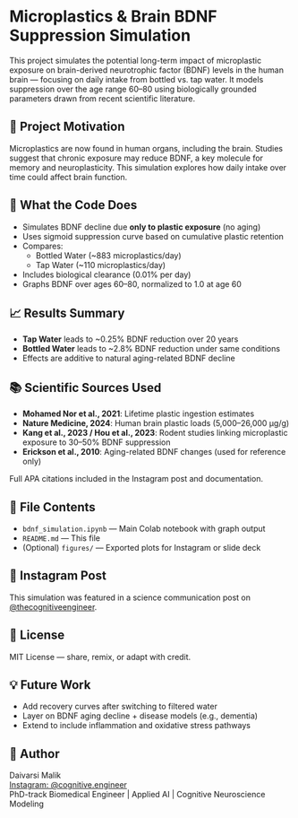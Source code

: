 # Microplastics & Brain BDNF Suppression Simulation

This project simulates the potential long-term impact of microplastic exposure on brain-derived neurotrophic factor (BDNF) levels in the human brain — focusing on daily intake from bottled vs. tap water. It models suppression over the age range 60–80 using biologically grounded parameters drawn from recent scientific literature.

## 🔬 Project Motivation

Microplastics are now found in human organs, including the brain. Studies suggest that chronic exposure may reduce BDNF, a key molecule for memory and neuroplasticity. This simulation explores how daily intake over time could affect brain function.

## 🧠 What the Code Does

- Simulates BDNF decline due **only to plastic exposure** (no aging)
- Uses sigmoid suppression curve based on cumulative plastic retention
- Compares:
  - Bottled Water (~883 microplastics/day)
  - Tap Water (~110 microplastics/day)
- Includes biological clearance (0.01% per day)
- Graphs BDNF over ages 60–80, normalized to 1.0 at age 60

## 📈 Results Summary

- **Tap Water** leads to ~0.25% BDNF reduction over 20 years  
- **Bottled Water** leads to ~2.8% BDNF reduction under same conditions  
- Effects are additive to natural aging-related BDNF decline

## 📚 Scientific Sources Used

- **Mohamed Nor et al., 2021**: Lifetime plastic ingestion estimates  
- **Nature Medicine, 2024**: Human brain plastic loads (5,000–26,000 μg/g)  
- **Kang et al., 2023 / Hou et al., 2023**: Rodent studies linking microplastic exposure to 30–50% BDNF suppression  
- **Erickson et al., 2010**: Aging-related BDNF changes (used for reference only)

Full APA citations included in the Instagram post and documentation.

## 📁 File Contents

- `bdnf_simulation.ipynb` — Main Colab notebook with graph output
- `README.md` — This file
- (Optional) `figures/` — Exported plots for Instagram or slide deck

## 📸 Instagram Post

This simulation was featured in a science communication post on [@thecognitiveengineer](https://www.instagram.com/thecognitiveengineer).

## 🤝 License

MIT License — share, remix, or adapt with credit.

## 💡 Future Work

- Add recovery curves after switching to filtered water
- Layer on BDNF aging decline + disease models (e.g., dementia)
- Extend to include inflammation and oxidative stress pathways

## 🚀 Author
Daivarsi Malik  
[Instagram: @cognitive.engineer](https://instagram.com/cognitive.engineer)  
PhD-track Biomedical Engineer | Applied AI | Cognitive Neuroscience Modeling  

